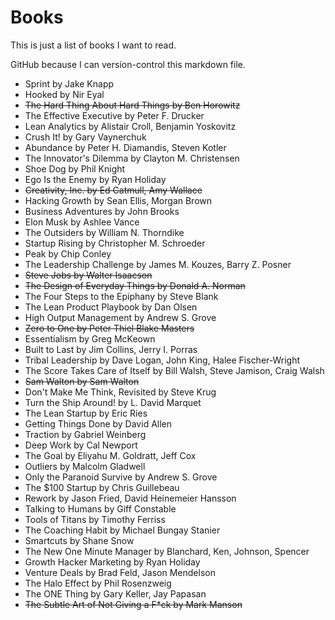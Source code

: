 # Books
This is just a list of books I want to read.

GitHub because I can version-control this markdown file.

- Sprint by Jake Knapp
- Hooked by Nir Eyal
- ~~The Hard Thing About Hard Things by Ben Horowitz~~
- The Effective Executive by Peter F. Drucker
- Lean Analytics by Alistair Croll, Benjamin Yoskovitz
- Crush It! by Gary Vaynerchuk
- Abundance by Peter H. Diamandis, Steven Kotler
- The Innovator's Dilemma by Clayton M. Christensen
- Shoe Dog by Phil Knight
- Ego Is the Enemy by Ryan Holiday
- ~~Creativity, Inc. by Ed Catmull, Amy Wallace~~
- Hacking Growth by Sean Ellis, Morgan Brown
- Business Adventures by John Brooks
- Elon Musk by Ashlee Vance
- The Outsiders by William N. Thorndike
- Startup Rising by Christopher M. Schroeder
- Peak by Chip Conley
- The Leadership Challenge by James M. Kouzes, Barry Z. Posner
- ~~Steve Jobs by Walter Isaacson~~
- ~~The Design of Everyday Things by Donald A. Norman~~
- The Four Steps to the Epiphany by Steve Blank
- The Lean Product Playbook by Dan Olsen
- High Output Management by Andrew S. Grove
- ~~Zero to One by Peter Thiel Blake Masters~~
- Essentialism by Greg McKeown
- Built to Last by Jim Collins, Jerry I. Porras
- Tribal Leadership by Dave Logan, John King, Halee Fischer-Wright
- The Score Takes Care of Itself by Bill Walsh, Steve Jamison, Craig Walsh
- ~~Sam Walton by Sam Walton~~
- Don't Make Me Think, Revisited by Steve Krug
- Turn the Ship Around! by L. David Marquet
- The Lean Startup by Eric Ries
- Getting Things Done by David Allen
- Traction by Gabriel Weinberg
- Deep Work by Cal Newport
- The Goal by Eliyahu M. Goldratt, Jeff Cox
- Outliers by Malcolm Gladwell
- Only the Paranoid Survive by Andrew S. Grove
- The $100 Startup by Chris Guillebeau
- Rework by Jason Fried, David Heinemeier Hansson
- Talking to Humans by Giff Constable
- Tools of Titans by Timothy Ferriss
- The Coaching Habit by Michael Bungay Stanier
- Smartcuts by Shane Snow
- The New One Minute Manager by Blanchard, Ken, Johnson, Spencer
- Growth Hacker Marketing by Ryan Holiday
- Venture Deals by Brad Feld, Jason Mendelson
- The Halo Effect by Phil Rosenzweig
- The ONE Thing by Gary Keller, Jay Papasan
- ~~The Subtle Art of Not Giving a F\*ck by Mark Manson~~
